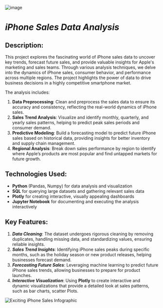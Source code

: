 ![image](https://github.com/user-attachments/assets/403c43d2-df5d-4e37-a078-9a24fad7e065)
  # **_iPhone Sales Data Analysis_**

  ## **Description**:
  This project explores the fascinating world of iPhone sales data to uncover key trends, forecast future sales, and provide valuable insights for Apple's marketing and sales teams. Through various analysis techniques, we delve into the dynamics of iPhone sales, consumer behavior, and performance across multiple regions. The project highlights the power of data to drive business decisions in a highly competitive smartphone market.

  The analysis includes:
  1. **Data Preprocessing**: Clean and preprocess the sales data to ensure its accuracy and consistency, reflecting the real-world dynamics of iPhone sales.
  2. **Sales Trend Analysis**: Visualize and identify monthly, quarterly, and yearly sales patterns, helping to predict peak sales periods and consumer demand.
  3. **Predictive Modeling**: Build a forecasting model to predict future iPhone sales based on historical data, providing insights for better inventory and supply chain management.
  4. **Regional Analysis**: Break down sales performance by region to identify where Apple’s products are most popular and find untapped markets for future growth.

  ## **Technologies Used**:
  - **Python** (Pandas, Numpy) for data analysis and visualization
  - **SQL** for querying large datasets and gathering relevant sales data
  - **Plotly** for creating interactive, visually appealing dashboards
  - **Jupyter Notebook** for documenting and executing the analysis interactively

  ## **Key Features**:
  1. **_Data Cleaning_**: The dataset undergoes rigorous cleaning by removing duplicates, handling missing data, and standardizing values, ensuring reliable insights.
  2. **_Sales Trend Insights_**: Identifying iPhone sales peaks during specific months, such as the holiday season or new product releases, helping businesses forecast demand.
  3. **_Forecasting Future Sales_**: Leveraging machine learning to predict future iPhone sales trends, allowing businesses to prepare for product launches.
  4. **_Interactive Visualization_**: Using **Plotly** to create interactive and dynamic visualizations that provide a detailed look at sales patterns, such as bar charts, scatter Plots.

  ![Exciting iPhone Sales Infographic](https://media3.giphy.com/media/v1.Y2lkPTc5MGI3NjExazdqZmJ1dWgxcWVkd3lmZDhod2VpeTVidDNnbDl6a3cxdmZic2R2OCZlcD12MV9pbnRlcm5hbF9naWZfYnlfaWQmY3Q9Zw/l378c04F2fjeZ7vH2/giphy.gif)


